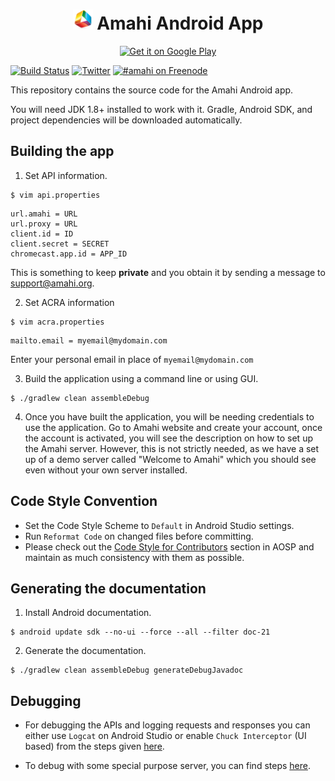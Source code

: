 <h1 align="center"><img alt="Amahi" title="Amahi" src="./src/main/res/drawable-xxhdpi/ic_launcher.png" width="32">  Amahi Android App</h1>
<p align="center">
  <a href="https://play.google.com/store/apps/details?id=org.amahi.anywhere">
    <img alt="Get it on Google Play" title="Google Play" src="http://i.imgur.com/mtGRPuM.png" width="150">
  </a>
</p>

[![Build Status](https://travis-ci.org/amahi/android.svg?branch=master)](https://travis-ci.org/amahi/android)
[![Twitter](https://img.shields.io/twitter/follow/amahi.svg?style=social&label=@amahi)](https://twitter.com/amahi)
[![#amahi on Freenode](https://img.shields.io/badge/chat-on%20freenode-brightgreen)](https://webchat.freenode.net/?channels=amahi)

This repository contains the source code for the Amahi Android app.

You will need JDK 1.8+ installed to work with it. Gradle, Android SDK, and project dependencies will be downloaded automatically.

## Building the app


1. Set API information.

  ```
  $ vim api.properties
  ```
  ```
  url.amahi = URL
  url.proxy = URL
  client.id = ID
  client.secret = SECRET
  chromecast.app.id = APP_ID
  ```

This is something to keep **private** and you obtain it by sending a message to <support@amahi.org>.

2. Set ACRA information

  ```
  $ vim acra.properties
  ```
  ```
  mailto.email = myemail@mydomain.com
  ```

Enter your personal email in place of `myemail@mydomain.com`

3. Build the application using a command line or using GUI.

  ```
  $ ./gradlew clean assembleDebug
  ```

4. Once you have built the application, you will be needing credentials to use the application. Go to Amahi website and create your account, once the account is activated, you will see the description on how to set up the Amahi server. However, this is not strictly needed, as we have a set up of a demo server called "Welcome to Amahi" which you should see even without your own server installed.

## Code Style Convention

* Set the Code Style Scheme to `Default` in Android Studio settings.
* Run `Reformat Code` on changed files before committing.
* Please check out the [Code Style for Contributors](https://source.android.com/source/code-style.html) section in AOSP and maintain as much consistency with them as possible.

## Generating the documentation

1. Install Android documentation.

  ```
  $ android update sdk --no-ui --force --all --filter doc-21
  ```

2. Generate the documentation.

  ```
  $ ./gradlew clean assembleDebug generateDebugJavadoc
  ```

## Debugging

* For debugging the APIs and logging requests and responses you can either use `Logcat` on Android Studio or enable `Chuck Interceptor` (UI based) from the steps given [here](DEBUG.md#enabling-chuck-interceptor).

* To debug with some special purpose server, you can find steps [here](DEBUG.md#using-a-custom-server).
